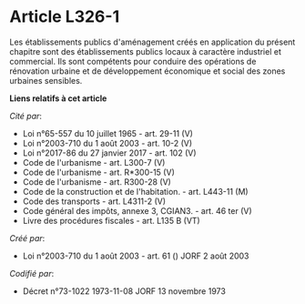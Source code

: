 # Article L326-1

Les établissements publics d'aménagement créés en application du présent chapitre sont des établissements publics locaux à
caractère industriel et commercial. Ils sont compétents pour conduire des opérations de rénovation urbaine et de
développement économique et social des zones urbaines sensibles.

**Liens relatifs à cet article**

_Cité par_:

  - Loi n°65-557 du 10 juillet 1965 - art. 29-11 (V)
  - Loi n°2003-710 du 1 août 2003 - art. 10-2 (V)
  - Loi n°2017-86 du 27 janvier 2017 - art. 102 (V)
  - Code de l'urbanisme - art. L300-7 (V)
  - Code de l'urbanisme - art. R*300-15 (V)
  - Code de l'urbanisme - art. R300-28 (V)
  - Code de la construction et de l'habitation. - art. L443-11 (M)
  - Code des transports - art. L4311-2 (V)
  - Code général des impôts, annexe 3, CGIAN3. - art. 46 ter (V)
  - Livre des procédures fiscales - art. L135 B (VT)

_Créé par_:

  - Loi n°2003-710 du 1 août 2003 - art. 61 () JORF 2 août 2003

_Codifié par_:

  - Décret n°73-1022 1973-11-08 JORF 13 novembre 1973
